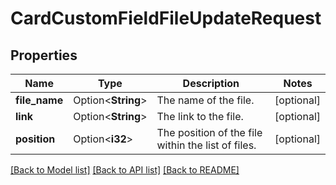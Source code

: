 # CardCustomFieldFileUpdateRequest

## Properties

Name | Type | Description | Notes
------------ | ------------- | ------------- | -------------
**file_name** | Option<**String**> | The name of the file. | [optional]
**link** | Option<**String**> | The link to the file. | [optional]
**position** | Option<**i32**> | The position of the file within the list of files. | [optional]

[[Back to Model list]](../README.md#documentation-for-models) [[Back to API list]](../README.md#documentation-for-api-endpoints) [[Back to README]](../README.md)


